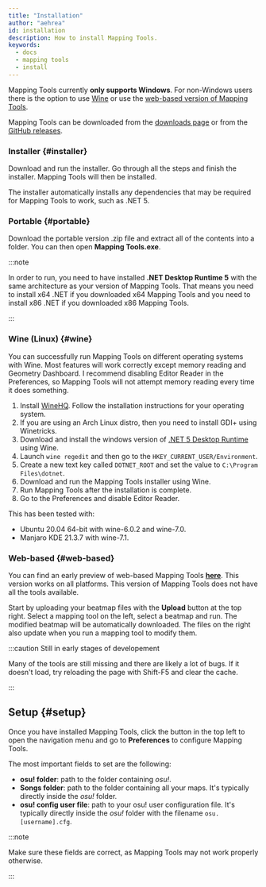 ```yaml
---
title: "Installation"
author: "aehrea"
id: installation
description: How to install Mapping Tools.
keywords:
  - docs
  - mapping tools
  - install
---
```


Mapping Tools currently **only supports Windows**. For non-Windows users there is the option to use [Wine](#wine) or use the [web-based version of Mapping Tools](#web-based).

Mapping Tools can be downloaded from the [downloads page](/download) or from the [GitHub releases](https://github.com/OliBomby/Mapping_Tools/releases).

### Installer {#installer}

Download and run the installer. Go through all the steps and finish the installer. Mapping Tools will then be installed.

The installer automatically installs any dependencies that may be required for Mapping Tools to work, such as .NET 5.

### Portable {#portable}

Download the portable version .zip file and extract all of the contents into a folder. You can then open **Mapping Tools.exe**.

:::note

In order to run, you need to have installed **.NET Desktop Runtime 5** with the same architecture as your version of Mapping Tools. That means you need to install x64 .NET if you downloaded x64 Mapping Tools and you need to install x86 .NET if you downloaded x86 Mapping Tools.

:::

### Wine (Linux) {#wine}

You can successfully run Mapping Tools on different operating systems with Wine. Most features will work correctly except memory reading and Geometry Dashboard. I recommend disabling Editor Reader in the Preferences, so Mapping Tools will not attempt memory reading every time it does something.

1. Install [WineHQ](https://www.winehq.org/). Follow the installation instructions for your operating system.
2. If you are using an Arch Linux distro, then you need to install GDI+ using Winetricks.
3. Download and install the windows version of [.NET 5 Desktop Runtime](https://dotnet.microsoft.com/en-us/download/dotnet/5.0) using Wine.
4. Launch `wine regedit` and then go to the `HKEY_CURRENT_USER/Environment`.
5. Create a new text key called `DOTNET_ROOT` and set the value to `C:\Program Files\dotnet`.
6. Download and run the Mapping Tools installer using Wine.
7. Run Mapping Tools after the installation is complete.
8. Go to the Preferences and disable Editor Reader.

This has been tested with:
- Ubuntu 20.04 64-bit with wine-6.0.2 and wine-7.0.
- Manjaro KDE 21.3.7 with wine-7.1.

### Web-based {#web-based}

You can find an early preview of web-based Mapping Tools [**here**](https://potoofu.github.io/mapping-tools-web/). This version works on all platforms. This version of Mapping Tools does not have all the tools available.

Start by uploading your beatmap files with the **Upload** button at the top right. Select a mapping tool on the left, select a beatmap and run. The modified beatmap will be automatically downloaded. The files on the right also update when you run a mapping tool to modify them.

:::caution Still in early stages of developement

Many of the tools are still missing and there are likely a lot of bugs. If it doesn't load, try reloading the page with Shift-F5 and clear the cache.

:::

## Setup {#setup}

Once you have installed Mapping Tools, click the button in the top left to open the navigation menu and go to **Preferences** to configure Mapping Tools.

The most important fields to set are the following:

- **osu! folder**: path to the folder containing _osu!_.
- **Songs folder**: path to the folder containing all your maps. It's typically directly inside the _osu!_ folder.
- **osu! config user file**: path to your osu! user configuration file. It's typically directly inside the _osu!_ folder with the filename `osu.[username].cfg`.

:::note

Make sure these fields are correct, as Mapping Tools may not work properly otherwise.

:::
